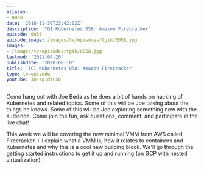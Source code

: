 ```yaml
---
aliases:
- 0058
date: '2018-11-30T23:42:02Z'
description: 'TGI Kubernetes 058: Amazon Firecracker'
episode: 0058
episode_image: /images/tv/episodes/tgik/0058.jpg
images:
- /images/tv/episodes/tgik/0058.jpg
lastmod: '2021-04-20'
publishdate: '2020-08-10'
title: 'TGI Kubernetes 058: Amazon Firecracker'
type: tv-episode
youtube: JU-zp1dTC58
---
```


Come hang out with Joe Beda as he does a bit of hands on hacking of Kubernetes and related topics. Some of this will be Joe talking about the things he knows. Some of this will be Joe exploring something new with the audience. Come join the fun, ask questions, comment, and participate in the live chat!

This week we will be covering the new minimal VMM from AWS called Firecracker. I&#39;ll explain what a VMM is, how it relates to containers and Kubernetes and why this is a cool new building block.  We&#39;ll go through the getting started instructions to get it up and running (on GCP with nested virtualization).